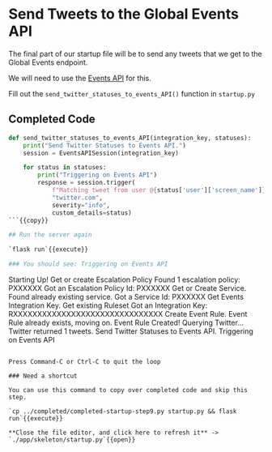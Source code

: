 # Send Tweets to the Global Events API

The final part of our startup file will be to send any tweets that we get to the Global Events endpoint.

We will need to use the [Events API](https://developer.pagerduty.com/api-reference/reference/events-v2/openapiv3.json/paths/~1enqueue/post) for this.

Fill out the `send_twitter_statuses_to_events_API()` function in `startup.py`

## Completed Code

```python
def send_twitter_statuses_to_events_API(integration_key, statuses):
    print("Send Twitter Statuses to Events API.")
    session = EventsAPISession(integration_key)

    for status in statuses:
        print("Triggering on Events API")
        response = session.trigger(
            f"Matching tweet from user @{status['user']['screen_name']}",
            "twitter.com",
            severity="info",
            custom_details=status)
```{{copy}}

## Run the server again

`flask run`{{execute}}

### You should see: Triggering on Events API

```
Starting Up!
Get or create Escalation Policy
Found 1 escalation policy: PXXXXXX
Got an Escalation Policy Id: PXXXXXX
Get or Create Service.
Found already existing service.
Got a Service Id: PXXXXXX
Get Events Integration Key.
Get existing Ruleset
Got an Integration Key: RXXXXXXXXXXXXXXXXXXXXXXXXXXXXXXX
Create Event Rule.
Event Rule already exists, moving on.
Event Rule Created!
Querying Twitter...
Twitter returned 1 tweets.
Send Twitter Statuses to Events API.
Triggering on Events API
```

Press Command-C or Ctrl-C to quit the loop

### Need a shortcut

You can use this command to copy over completed code and skip this step.

`cp ../completed/completed-startup-step9.py startup.py && flask run`{{execute}}

**Close the file editor, and click here to refresh it** -> `./app/skeleton/startup.py`{{open}}
